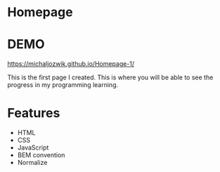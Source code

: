 # Homepage


# DEMO

https://michaljozwik.github.io/Homepage-1/



This is the first page I created. This is where you will be able to see the progress in my programming learning.

# Features

- HTML
- CSS
- JavaScript
- BEM convention
- Normalize
